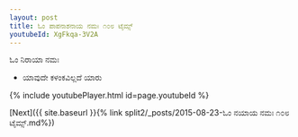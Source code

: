 ```yaml
---
layout: post
title: ಓಂ ಪಾಪನಾಶನಾಯ ನಮಃ ೧೦೮ ಟೈಮ್ಸ್
youtubeId: XgFkqa-3V2A
---
```

 
 
 ಓಂ ನಿರಾಯಾ ನಮಃ  
 
 -  ಯಾವುದೇ ಕಳಂಕವಿಲ್ಲದೆ ಯಾರು 
 
  
 
  
 
 
 
 
 
 


{% include youtubePlayer.html id=page.youtubeId %}
 
[Next]({{ site.baseurl }}{% link  split2/_posts/2015-08-23-ಓಂ ನಯಾಯ ನಮಃ ೧೦೮ ಟೈಮ್ಸ್.md%})
 
